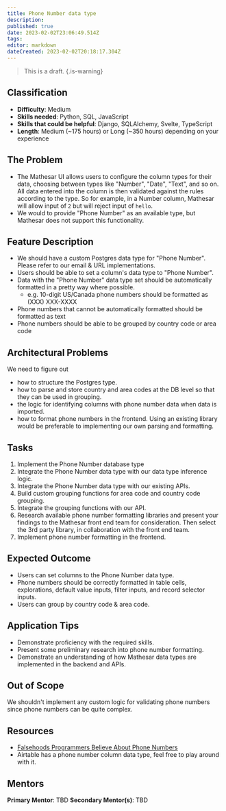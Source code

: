 ```yaml
---
title: Phone Number data type
description: 
published: true
date: 2023-02-02T23:06:49.514Z
tags: 
editor: markdown
dateCreated: 2023-02-02T20:18:17.304Z
---
```


> This is a draft.
{.is-warning}

## Classification
- **Difficulty**: Medium
- **Skills needed**: Python, SQL, JavaScript
- **Skills that could be helpful**: Django, SQLAlchemy, Svelte, TypeScript
- **Length**: Medium (~175 hours) or Long (~350 hours) depending on your experience

## The Problem
- The Mathesar UI allows users to configure the column types for their data, choosing between types like "Number", "Date", "Text", and so on. All data entered into the column is then validated against the rules according to the type. So for example, in a Number column, Mathesar will allow input of `2` but will reject input of `hello`.
- We would to provide "Phone Number" as an available type, but Mathesar does not support this functionality.

## Feature Description
- We should have a custom Postgres data type for "Phone Number". Please refer to our email & URL implementations.
- Users should be able to set a column's data type to "Phone Number".
- Data with the "Phone Number" data type set should be automatically formatted in a pretty way where possible.
	 - e.g. 10-digit US/Canada phone numbers should be formatted as (XXX) XXX-XXXX
- Phone numbers that cannot be automatically formatted should be formatted as text    
- Phone numbers should be able to be grouped by country code or area code

## Architectural Problems
We need to figure out
- how to structure the Postgres type.
- how to parse and store country and area codes at the DB level so that they can be used in grouping.
- the logic for identifying columns with phone number data when data is imported.
- how to format phone numbers in the frontend. Using an existing library would be preferable to implementing our own parsing and formatting.

## Tasks
1. Implement the Phone Number database type
2. Integrate the Phone Number data type with our data type inference logic.
3. Integrate the Phone Number data type with our existing APIs.
4. Build custom grouping functions for area code and country code grouping.
5. Integrate the grouping functions with our API.
6. Research available phone number formatting libraries and present your findings to the Mathesar front end team for consideration. Then select the 3rd party library, in collaboration with the front end team.
7. Implement phone number formatting in the frontend.

## Expected Outcome
- Users can set columns to the Phone Number data type.
- Phone numbers should be correctly formatted in table cells, explorations, default value inputs, filter inputs, and record selector inputs.
- Users can group by country code & area code.

## Application Tips
- Demonstrate proficiency with the required skills.
- Present some preliminary research into phone number formatting.
- Demonstrate an understanding of how Mathesar data types are implemented in the backend and APIs.

## Out of Scope
We shouldn't implement any custom logic for validating phone numbers since phone numbers can be quite complex.

## Resources
- [Falsehoods Programmers Believe About Phone Numbers](https://github.com/google/libphonenumber/blob/master/FALSEHOODS.md)
- Airtable has a phone number column data type, feel free to play around with it.

## Mentors
**Primary Mentor**: TBD
**Secondary Mentor(s)**: TBD
